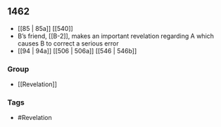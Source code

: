 ## 1462
- [[85 | 85a]] [[540]] 
- B’s friend, [[B-2]], makes an important revelation regarding A which causes B to correct a serious error
- [[94 | 94a]] [[506 | 506a]] [[546 | 546b]] 


### Group
- [[Revelation]]

### Tags
- #Revelation

